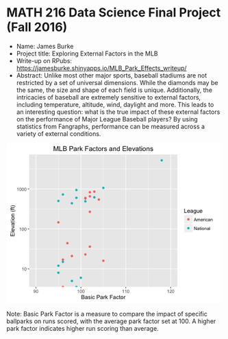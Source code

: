 MATH 216 Data Science Final Project (Fall 2016)
================

-   Name: James Burke
-   Project title: Exploring External Factors in the MLB
-   Write-up on RPubs: <https://jamesburke.shinyapps.io/MLB_Park_Effects_writeup/>
-   Abstract: Unlike most other major sports, baseball stadiums are not restricted by a set of universal dimensions. While the diamonds may be the same, the size and shape of each field is unique. Additionally, the intricacies of baseball are extremely sensitive to external factors, including temperature, altitude, wind, daylight and more. This leads to an interesting question: what is the true impact of these external factors on the performance of Major League Baseball players? By using statistics from Fangraphs, performance can be measured across a variety of external conditions.

![](Abstract_Plot.png)

Note: Basic Park Factor is a measure to compare the impact of specific ballparks on runs scored, with the average park factor set at 100. A higher park factor indicates higher run scoring than average.
